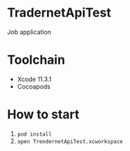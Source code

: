 # TradernetApiTest

Job application

# Toolchain

 - Xcode 11.3.1
 - Cocoapods

 # How to start

 1. `pod install`
 2. `open TrendernetApiTest.xcworkspace`